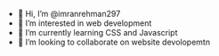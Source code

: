 - 👋 Hi, I’m @imranrehman297
- 👀 I’m interested in web development
- 🌱 I’m currently learning CSS and Javascript
- 💞️ I’m looking to collaborate on website devolopemtn


<!---
imranrehman297/imranrehman297 is a ✨ special ✨ repository because its `README.md` (this file) appears on your GitHub profile.
You can click the Preview link to take a look at your changes.
--->
